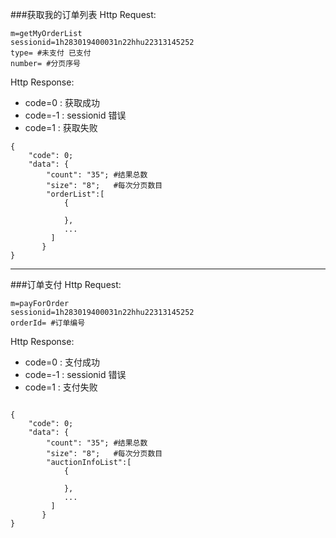 ###获取我的订单列表
Http Request: 

```
m=getMyOrderList
sessionid=1h283019400031n22hhu22313145252 
type= #未支付 已支付 
number= #分页序号
```
Http Response:

- code=0 : 获取成功
- code=-1 : sessionid 错误
- code=1 : 获取失败

```
{ 
    "code": 0;
    "data": {
    	"count": "35"; #结果总数
    	"size": "8";   #每次分页数目
    	"orderList":[ 
	    	{
	    	
	    	},
	    	...
	     ]
	   }
}
```

---

###订单支付
Http Request: 

```
m=payForOrder
sessionid=1h283019400031n22hhu22313145252 
orderId= #订单编号 
```
Http Response:

- code=0 : 支付成功
- code=-1 : sessionid 错误
- code=1 : 支付失败

```

{ 
    "code": 0;
    "data": {
    	"count": "35"; #结果总数
    	"size": "8";   #每次分页数目
    	"auctionInfoList":[ 
	    	{
	    	
	    	},
	    	...
	     ]
	   }
}
```

